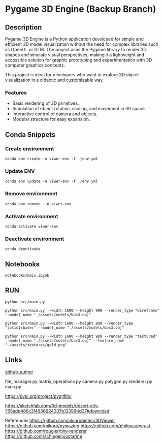 # Pygame 3D Engine (Backup Branch)

## Description

Pygame 3D Engine is a Python application developed for simple and efficient 3D model visualization without the need for complex libraries such as OpenGL or GLM. The project uses the Pygame library to render 3D shapes and simulate visual perspectives, making it a lightweight and accessible solution for graphic prototyping and experimentation with 3D computer graphics concepts.  

This project is ideal for developers who want to explore 3D object visualization in a didactic and customizable way.  

### Features  

- Basic rendering of 3D primitives.  
- Simulation of object rotation, scaling, and movement in 3D space.  
- Interactive control of camera and objects.  
- Modular structure for easy expansion.  

## Conda Snippets

### Create environment

``` conda env create -n viwer-env -f ./env.yml ```

### Update ENV

``` conda env update -n viwer-env -f ./env.yml ```

### Remove environment

``` conda env remove --n viwer-env ```

### Activate environment

``` conda activate viwer-env ```

### Deactivate environment

``` conda deactivate ```

## Notebooks

``` notebooks/main.ipynb ```

## RUN

``` python src/main.py ```

``` python src/main.py --width 1600 --height 900 --render_type "wireframe" --model_name "./assets/models/box3.obj" ```

``` python src/main.py --width 1600 --height 900 --render_type "solid|shader" --model_name "./assets/models/box3.obj" ```

``` python src/main.py --width 1600 --height 900 --render_type "textured" --model_name "./assets/models/box3.obj" --texture_name "./assets/textures/gold.png" ```


## Links

[github_author](https://github.com/Diegoomal)


file_manager.py
matrix_operations.py
camera.py
polygon.py
renderer.py
main.py

https://pypi.org/project/pygltflib/

https://sketchfab.com/3d-models/desert-city-765ade489c3f4636924307b133994d37#download





References
https://github.com/alonrubintec/3DViewer
https://github.com/mikoro/pymazing
https://github.com/philgras/pyrast
https://github.com/rougier/tiny-renderer
https://github.com/schlegelp/octarine